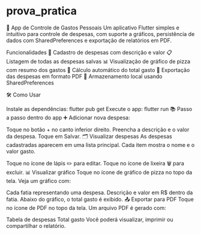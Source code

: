 # prova_pratica

📱 App de Controle de Gastos Pessoais Um aplicativo Flutter simples e intuitivo para controle de despesas, com suporte a gráficos, persistência de dados com SharedPreferences e exportação de relatórios em PDF.

Funcionalidades 
💸 Cadastro de despesas com descrição e valor 
📋 Listagem de todas as despesas salvas 
📊 Visualização de gráfico de pizza com resumo dos gastos 
🧮 Cálculo automático do total gasto 
📁 Exportação das despesas em formato PDF 
💾 Armazenamento local usando SharedPreferences

🛠️ Como Usar

Instale as dependências: flutter pub get
Execute o app: flutter run
📚 Passo a passo dentro do app ➕ Adicionar nova despesa:

Toque no botão + no canto inferior direito.
Preencha a descrição e o valor da despesa.
Toque em Salvar.
🗂️ Visualizar despesas As despesas cadastradas aparecem em uma lista principal. Cada item mostra o nome e o valor gasto.

Toque no ícone de lápis ✏️ para editar.
Toque no ícone de lixeira 🗑️ para excluir.
📊 Visualizar gráfico Toque no ícone de gráfico de pizza no topo da tela. Veja um gráfico com:

Cada fatia representando uma despesa.
Descrição e valor em R$ dentro da fatia. Abaixo do gráfico, o total gasto é exibido.
📤 Exportar para PDF Toque no ícone de PDF no topo da tela. Um arquivo PDF é gerado com:

Tabela de despesas
Total gasto Você poderá visualizar, imprimir ou compartilhar o relatório.
